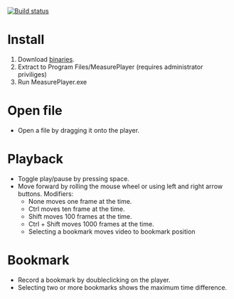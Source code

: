 [![Build status](https://ci.appveyor.com/api/projects/status/oa7meym282bo0wsg/branch/master?svg=true)](https://ci.appveyor.com/project/JohanLarsson/measureplayer/branch/master)

# Install
1. Download [binaries](https://github.com/JohanLarsson/MeasurePlayer/files/480821/MeasurePlayer.1.0.0.zip).
2. Extract to Program Files/MeasurePlayer (requires administrator priviliges)
3. Run MeasurePlayer.exe

# Open file
* Open a file by dragging it onto the player.

# Playback
* Toggle play/pause by pressing space.
* Move forward by rolling the mouse wheel or using left and right arrow buttons. Modifiers:
  * None moves one frame at the time.
  * Ctrl moves ten frame at the time.
  * Shift moves 100 frames at the time.
  * Ctrl + Shift moves 1000 frames at the time.
  * Selecting a bookmark moves video to bookmark position

# Bookmark
* Record a bookmark by doubleclicking on the player.
* Selecting two or more bookmarks shows the maximum time difference.
